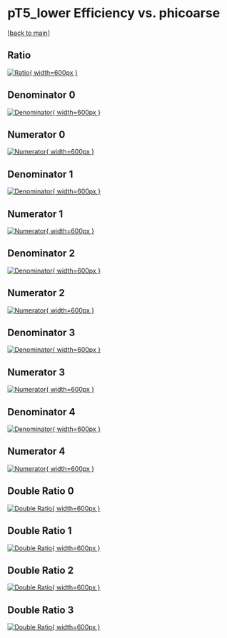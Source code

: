 # pT5_lower Efficiency vs. phicoarse

[[back to main](./)]



## Ratio

[![Ratio](../mtv/var/pT5_lower_loweta_211_1_eff_phicoarse.png){ width=600px }](../mtv/var/pT5_lower_loweta_211_1_eff_phicoarse.pdf)

## Denominator 0

[![Denominator](../mtv/den/pT5_lower_loweta_211_1_eff_phicoarse_den0.png){ width=600px }](../mtv/den/pT5_lower_loweta_211_1_eff_phicoarse_den0.pdf)

## Numerator 0

[![Numerator](../mtv/num/pT5_lower_loweta_211_1_eff_phicoarse_num0.png){ width=600px }](../mtv/num/pT5_lower_loweta_211_1_eff_phicoarse_num0.pdf)

## Denominator 1

[![Denominator](../mtv/den/pT5_lower_loweta_211_1_eff_phicoarse_den1.png){ width=600px }](../mtv/den/pT5_lower_loweta_211_1_eff_phicoarse_den1.pdf)

## Numerator 1

[![Numerator](../mtv/num/pT5_lower_loweta_211_1_eff_phicoarse_num1.png){ width=600px }](../mtv/num/pT5_lower_loweta_211_1_eff_phicoarse_num1.pdf)

## Denominator 2

[![Denominator](../mtv/den/pT5_lower_loweta_211_1_eff_phicoarse_den2.png){ width=600px }](../mtv/den/pT5_lower_loweta_211_1_eff_phicoarse_den2.pdf)

## Numerator 2

[![Numerator](../mtv/num/pT5_lower_loweta_211_1_eff_phicoarse_num2.png){ width=600px }](../mtv/num/pT5_lower_loweta_211_1_eff_phicoarse_num2.pdf)

## Denominator 3

[![Denominator](../mtv/den/pT5_lower_loweta_211_1_eff_phicoarse_den3.png){ width=600px }](../mtv/den/pT5_lower_loweta_211_1_eff_phicoarse_den3.pdf)

## Numerator 3

[![Numerator](../mtv/num/pT5_lower_loweta_211_1_eff_phicoarse_num3.png){ width=600px }](../mtv/num/pT5_lower_loweta_211_1_eff_phicoarse_num3.pdf)

## Denominator 4

[![Denominator](../mtv/den/pT5_lower_loweta_211_1_eff_phicoarse_den4.png){ width=600px }](../mtv/den/pT5_lower_loweta_211_1_eff_phicoarse_den4.pdf)

## Numerator 4

[![Numerator](../mtv/num/pT5_lower_loweta_211_1_eff_phicoarse_num4.png){ width=600px }](../mtv/num/pT5_lower_loweta_211_1_eff_phicoarse_num4.pdf)

## Double Ratio 0

[![Double Ratio](../mtv/ratio/pT5_lower_loweta_211_1_eff_phicoarse_ratio0.png){ width=600px }](../mtv/ratio/pT5_lower_loweta_211_1_eff_phicoarse_ratio0.pdf)

## Double Ratio 1

[![Double Ratio](../mtv/ratio/pT5_lower_loweta_211_1_eff_phicoarse_ratio1.png){ width=600px }](../mtv/ratio/pT5_lower_loweta_211_1_eff_phicoarse_ratio1.pdf)

## Double Ratio 2

[![Double Ratio](../mtv/ratio/pT5_lower_loweta_211_1_eff_phicoarse_ratio2.png){ width=600px }](../mtv/ratio/pT5_lower_loweta_211_1_eff_phicoarse_ratio2.pdf)

## Double Ratio 3

[![Double Ratio](../mtv/ratio/pT5_lower_loweta_211_1_eff_phicoarse_ratio3.png){ width=600px }](../mtv/ratio/pT5_lower_loweta_211_1_eff_phicoarse_ratio3.pdf)

